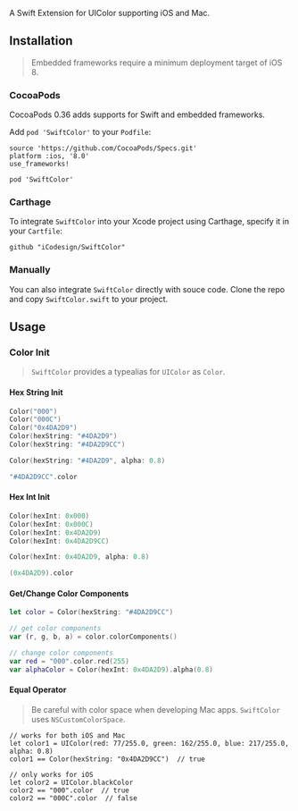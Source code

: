 A Swift Extension for UIColor supporting iOS and Mac.

## Installation

> Embedded frameworks require a minimum deployment target of iOS 8. 

### CocoaPods

CocoaPods 0.36 adds supports for Swift and embedded frameworks. 

Add ```pod 'SwiftColor'``` to your ```Podfile```: 

```
source 'https://github.com/CocoaPods/Specs.git'
platform :ios, '8.0'
use_frameworks!

pod 'SwiftColor'
```

### Carthage

To integrate ```SwiftColor``` into your Xcode project using Carthage, specify it in your ```Cartfile```:

```
github "iCodesign/SwiftColor"
```

### Manually

You can also integrate ```SwiftColor``` directly with souce code. Clone the repo and copy ```SwiftColor.swift``` to your project.

## Usage

### Color Init

> ```SwiftColor``` provides a typealias for ```UIColor``` as ```Color```.

#### Hex String Init

```swift
Color("000")
Color("000C")
Color("0x4DA2D9")
Color(hexString: "#4DA2D9")
Color(hexString: "#4DA2D9CC")

Color(hexString: "#4DA2D9", alpha: 0.8)

"#4DA2D9CC".color
```

#### Hex Int Init

```swift
Color(hexInt: 0x000)
Color(hexInt: 0x000C)
Color(hexInt: 0x4DA2D9)
Color(hexInt: 0x4DA2D9CC)

Color(hexInt: 0x4DA2D9, alpha: 0.8)

(0x4DA2D9).color
```

#### Get/Change Color Components

```swift
let color = Color(hexString: "#4DA2D9CC")

// get color components
var (r, g, b, a) = color.colorComponents()

// change color components
var red = "000".color.red(255)
var alphaColor = Color(hexInt: 0x4DA2D9).alpha(0.8)
```

#### Equal Operator

> Be careful with color space when developing Mac apps. `SwiftColor` uses `NSCustomColorSpace`.

```
// works for both iOS and Mac
let color1 = UIColor(red: 77/255.0, green: 162/255.0, blue: 217/255.0, alpha: 0.8)
color1 == Color(hexString: "0x4DA2D9CC")  // true

// only works for iOS
let color2 = UIColor.blackColor
color2 == "000".color  // true
color2 == "000C".color  // false
```





